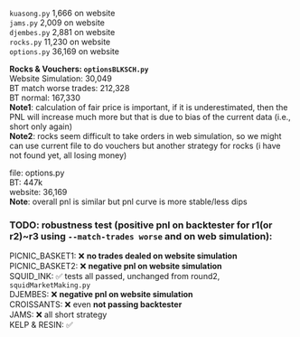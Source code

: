 `kuasong.py` 1,666 on website\
`jams.py` 2,009 on website\
`djembes.py` 2,881 on website\
`rocks.py` 11,230 on website\
`options.py` 36,169 on website



**Rocks & Vouchers: `optionsBLKSCH.py`**\
Website Simulation: 30,049\
BT match worse trades: 212,328\
BT normal: 167,330\
**Note1**: calculation of fair price is important, if it is underestimated, then the PNL will increase much more but that is due to bias of the current data (i.e., short only again)\
**Note2**: rocks seem difficult to take orders in web simulation, so we might can use current file to do vouchers but another strategy for rocks (i have not found yet, all losing money)

file: options.py\
BT: 447k\
website: 36,169\
**Note**: overall pnl is similar but pnl curve is more stable/less dips

### TODO: robustness test (positive pnl on backtester for r1(or r2)~r3 using `--match-trades worse` and on web simulation):

PICNIC_BASKET1: ❌ **no trades dealed on website simulation**\
PICNIC_BASKET2: ❌ **negative pnl on website simulation**\
SQUID_INK: ✅ tests all passed, unchanged from round2, `squidMarketMaking.py` \
DJEMBES: ❌ **negative pnl on website simulation** \
CROISSANTS: ❌ even **not passing backtester** \
JAMS: ❌ all short strategy\
KELP & RESIN: ✅

